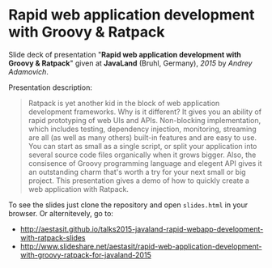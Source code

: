 # Rapid web application development with Groovy & Ratpack

Slide deck of presentation "**Rapid web application development with Groovy & Ratpack**" given at **JavaLand** (Bruhl, Germany), *2015* by *Andrey Adamovich*.

Presentation description:

> Ratpack is yet another kid in the block of web application development frameworks. Why is it different? It gives you an ability of rapid prototyping of web UIs and APIs. Non-blocking implementation, which includes testing, dependency injection, monitoring, streaming are all (as well as many others) built-in features and are easy to use. You can start as small as a single script, or split your application into several source code files organically when it grows bigger. Also, the consisence of Groovy programming language and elegent API gives it an outstanding charm that's worth a try for your next small or big project. This presentation gives a demo of how to quickly create a web application with Ratpack.

To see the slides just clone the repository and open `slides.html` in your browser. Or alternitevely, go to:

- <http://aestasit.github.io/talks2015-javaland-rapid-webapp-development-with-ratpack-slides>
- <http://www.slideshare.net/aestasit/rapid-web-application-development-with-groovy-ratpack-for-javaland-2015>

